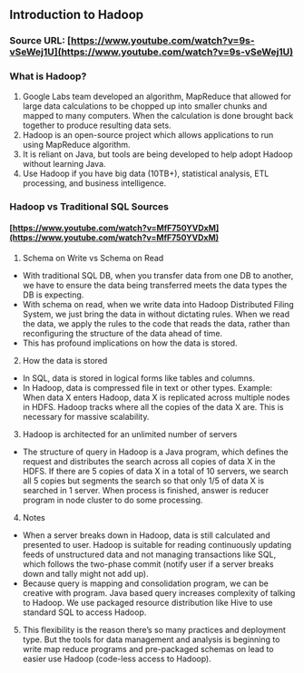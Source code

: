 ## Introduction to Hadoop


### Source URL: [https://www.youtube.com/watch?v=9s-vSeWej1U](https://www.youtube.com/watch?v=9s-vSeWej1U)
### What is Hadoop?

1. Google Labs team developed an algorithm, MapReduce that allowed for large data calculations to be chopped up into smaller chunks and mapped to many computers. When the calculation is done brought back together to produce resulting data sets.
2. Hadoop is an open-source project which allows applications to run using MapReduce algorithm.
3. It is reliant on Java, but tools are being developed to help adopt Hadoop without learning Java.
4. Use Hadoop if you have big data (10TB+), statistical analysis, ETL processing, and business intelligence.


### Hadoop vs Traditional SQL Sources
#### [https://www.youtube.com/watch?v=MfF750YVDxM](https://www.youtube.com/watch?v=MfF750YVDxM)

1. Schema on Write vs Schema on Read

- With traditional SQL DB, when you transfer data from one DB to another, we have to ensure the data being transferred meets the data types the DB is expecting.
- With schema on read, when we write data into Hadoop Distributed Filing System, we just bring the data in without dictating rules. When we read the data, we apply the rules to the code that reads the data, rather than reconfiguring the structure of the data ahead of time.
- This has profound implications on how the data is stored.

2. How the data is stored

- In SQL, data is stored in logical forms like tables and columns.
- In Hadoop, data is compressed file in text or other types. Example: When data X enters Hadoop, data X is replicated across multiple nodes in HDFS. Hadoop tracks where all the copies of the data X are. This is necessary for massive scalability.

3. Hadoop is architected for an unlimited number of servers

- The structure of query in Hadoop is a Java program, which defines the request and distributes the search across all copies of data X in the HDFS. If there are 5 copies of data X in a total of 10 servers, we search all 5 copies but segments the search so that only 1/5 of data X is searched in 1 server. When process is finished, answer is reducer program in node cluster to do some processing.

4. Notes

- When a server breaks down in Hadoop, data is still calculated and presented to user. Hadoop is suitable for reading continuously updating feeds of unstructured data and not managing transactions like SQL, which follows the two-phase commit (notify user if a server breaks down and tally might not add up).
- Because query is mapping and consolidation program, we can be creative with program. Java based query increases complexity of talking to Hadoop. We use packaged resource distribution like Hive to use standard SQL to access Hadoop.

5. This flexibility is the reason there’s so many practices and deployment type. But the tools for data management and analysis is beginning to write map reduce programs and pre-packaged schemas on lead to easier use Hadoop (code-less access to Hadoop).
<!--stackedit_data:
eyJoaXN0b3J5IjpbLTE5MjA1OTcyNjksMTg3ODg0MTM4N119
-->